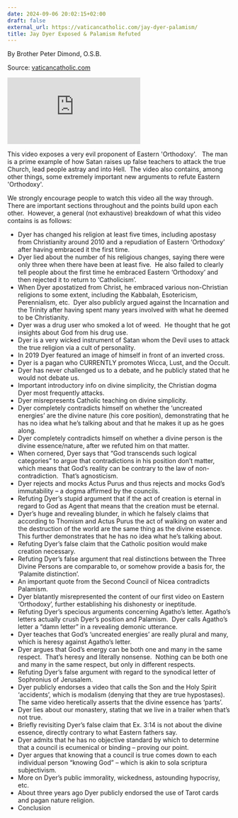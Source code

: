 ```yaml
---
date: 2024-09-06 20:02:15+02:00
draft: false
external_url: https://vaticancatholic.com/jay-dyer-palamism/
title: Jay Dyer Exposed & Palamism Refuted
---
```



By Brother Peter Dimond, O.S.B.

Source: [vaticancatholic.com](https://vaticancatholic.com/jay-dyer-palamism/)

<iframe src="https://www.youtube.com/embed/XRLOQUnw-FY?rel=0" frameborder="0" allow="accelerometer; autoplay; clipboard-write; encrypted-media; gyroscope; picture-in-picture" allowfullscreen></iframe>

<p>This video exposes a very evil proponent of Eastern 'Orthodoxy'.   The man is a prime example of how Satan raises up false teachers to attack the true Church, lead people astray and into Hell.  The video also contains, among other things, some extremely important new arguments to refute Eastern 'Orthodoxy'.</p>

<p>We strongly encourage people to watch this video all the way through.  There are important sections throughout and the points build upon each other.  However, a general (not exhaustive) breakdown of what this video contains is as follows:</p>

<ul>
 	<li>Dyer has changed his religion at least five times, including apostasy from Christianity around 2010 and a repudiation of Eastern ‘Orthodoxy’ after having embraced it the first time.</li>
 	<li>Dyer lied about the number of his religious changes, saying there were only three when there have been at least five.  He also failed to clearly tell people about the first time he embraced Eastern ‘Orthodoxy’ and then rejected it to return to ‘Catholicism’.</li>
 	<li>When Dyer apostatized from Christ, he embraced various non-Christian religions to some extent, including the Kabbalah, Esotericism, Perennialism, etc.  Dyer also publicly argued against the Incarnation and the Trinity after having spent many years involved with what he deemed to be Christianity.</li>
 	<li>Dyer was a drug user who smoked a lot of weed.  He thought that he got insights about God from his drug use.</li>
 	<li>Dyer is a very wicked instrument of Satan whom the Devil uses to attack the true religion via a cult of personality.</li>
 	<li>In 2019 Dyer featured an image of himself in front of an inverted cross.</li>
 	<li>Dyer is a pagan who CURRENTLY promotes Wicca, Lust, and the Occult.</li>
 	<li>Dyer has never challenged us to a debate, and he publicly stated that he would not debate us.</li>
 	<li>Important introductory info on divine simplicity, the Christian dogma Dyer most frequently attacks.</li>
 	<li>Dyer misrepresents Catholic teaching on divine simplicity.</li>
 	<li>Dyer completely contradicts himself on whether the ‘uncreated energies’ are the divine nature (his core position), demonstrating that he has no idea what he’s talking about and that he makes it up as he goes along.</li>
 	<li>Dyer completely contradicts himself on whether a divine person is the divine essence/nature, after we refuted him on that matter.</li>
 	<li>When cornered, Dyer says that “God transcends such logical categories” to argue that contradictions in his position don’t matter, which means that God’s reality can be contrary to the law of non-contradiction.  That’s agnosticism.</li>
 	<li>Dyer rejects and mocks Actus Purus and thus rejects and mocks God’s immutability – a dogma affirmed by the councils.</li>
 	<li>Refuting Dyer’s stupid argument that if the act of creation is eternal in regard to God as Agent that means that the creation must be eternal.</li>
 	<li>Dyer’s huge and revealing blunder, in which he falsely claims that according to Thomism and Actus Purus the act of walking on water and the destruction of the world are the same thing as the divine essence.  This further demonstrates that he has no idea what he’s talking about.</li>
 	<li>Refuting Dyer’s false claim that the Catholic position would make creation necessary.</li>
 	<li>Refuting Dyer’s false argument that real distinctions between the Three Divine Persons are comparable to, or somehow provide a basis for, the ‘Palamite distinction’.</li>
 	<li>An important quote from the Second Council of Nicea contradicts Palamism.</li>
 	<li>Dyer blatantly misrepresented the content of our first video on Eastern ‘Orthodoxy’, further establishing his dishonesty or ineptitude.</li>
 	<li>Refuting Dyer’s specious arguments concerning Agatho’s letter. Agatho’s letters actually crush Dyer’s position and Palamism.  Dyer calls Agatho’s letter a “damn letter” in a revealing demonic utterance.</li>
 	<li>Dyer teaches that God’s ‘uncreated energies’ are really plural and many, which is heresy against Agatho’s letter.</li>
 	<li>Dyer argues that God’s energy can be both one and many in the same respect.  That’s heresy and literally nonsense.  Nothing can be both one and many in the same respect, but only in different respects.</li>
 	<li>Refuting Dyer’s false argument with regard to the synodical letter of Sophronius of Jerusalem.</li>
 	<li>Dyer publicly endorses a video that calls the Son and the Holy Spirit ‘accidents’, which is modalism (denying that they are true hypostases). The same video heretically asserts that the divine essence has ‘parts’.</li>
 	<li>Dyer lies about our monastery, stating that we live in a trailer when that’s not true.</li>
 	<li>Briefly revisiting Dyer’s false claim that Ex. 3:14 is not about the divine essence, directly contrary to what Eastern fathers say.</li>
 	<li>Dyer admits that he has no objective standard by which to determine that a council is ecumenical or binding – proving our point.</li>
 	<li>Dyer argues that knowing that a council is true comes down to each individual person “knowing God” – which is akin to sola scriptura subjectivism.</li>
 	<li>More on Dyer’s public immorality, wickedness, astounding hypocrisy, etc.</li>
 	<li>About three years ago Dyer publicly endorsed the use of Tarot cards and pagan nature religion.</li>
 	<li>Conclusion</li>
